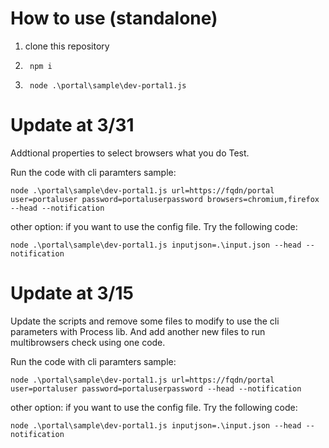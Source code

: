 # How to use (standalone)

1. clone this repository
1.      npm i
1.      node .\portal\sample\dev-portal1.js

# Update at 3/31

Addtional properties to select browsers what you do Test.

Run the code with cli paramters sample:

    node .\portal\sample\dev-portal1.js url=https://fqdn/portal user=portaluser password=portaluserpassword browsers=chromium,firefox --head --notification

other option:
if you want to use the config file. Try the following code:

    node .\portal\sample\dev-portal1.js inputjson=.\input.json --head --notification


# Update at 3/15

Update the scripts and remove some files to modify to use the cli parameters with Process lib.
And add another new files to run multibrowsers check using one code.

Run the code with cli paramters sample:

    node .\portal\sample\dev-portal1.js url=https://fqdn/portal user=portaluser password=portaluserpassword --head --notification

other option:
if you want to use the config file. Try the following code:

    node .\portal\sample\dev-portal1.js inputjson=.\input.json --head --notification
